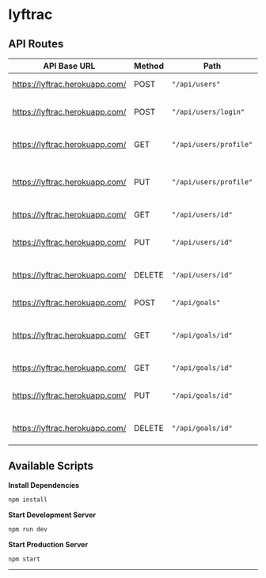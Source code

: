 # lyftrac

## API Routes

| API Base URL                   | Method | Path                   | Action                          |
| ------------------------------ | ------ | ---------------------- | ------------------------------- |
| https://lyftrac.herokuapp.com/ | POST   | `"/api/users"`         | Register a user                 |
| https://lyftrac.herokuapp.com/ | POST   | `"/api/users/login"`   | Login using user credentials    |
| https://lyftrac.herokuapp.com/ | GET    | `"/api/users/profile"` | Get users profile data          |
| https://lyftrac.herokuapp.com/ | PUT    | `"/api/users/profile"` | Update users profile data       |
| https://lyftrac.herokuapp.com/ | GET    | `"/api/users/id"`      | Get user by ID                  |
| https://lyftrac.herokuapp.com/ | PUT    | `"/api/users/id"`      | Update users details            |
| https://lyftrac.herokuapp.com/ | DELETE | `"/api/users/id"`      | Delete user using id            |
| https://lyftrac.herokuapp.com/ | POST   | `"/api/goals"`         | Create a new goal               |
| https://lyftrac.herokuapp.com/ | GET    | `"/api/goals/id"`      | Get all the goals using user id |
| https://lyftrac.herokuapp.com/ | GET    | `"/api/goals/id"`      | Get a goal using id             |
| https://lyftrac.herokuapp.com/ | PUT    | `"/api/goals/id"`      | Update a goal using id          |
| https://lyftrac.herokuapp.com/ | DELETE | `"/api/goals/id"`      | Update a goal using id          |


## Available Scripts

**Install Dependencies**

```bash
npm install
```

**Start Development Server**

```bash
npm run dev
```

**Start Production Server**

```bash
npm start
```

---
